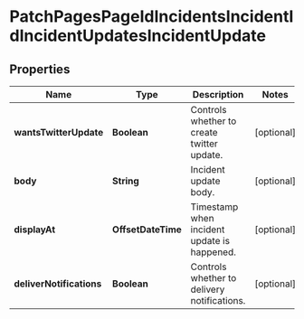 

# PatchPagesPageIdIncidentsIncidentIdIncidentUpdatesIncidentUpdate


## Properties

Name | Type | Description | Notes
------------ | ------------- | ------------- | -------------
**wantsTwitterUpdate** | **Boolean** | Controls whether to create twitter update. |  [optional]
**body** | **String** | Incident update body. |  [optional]
**displayAt** | **OffsetDateTime** | Timestamp when incident update is happened. |  [optional]
**deliverNotifications** | **Boolean** | Controls whether to delivery notifications. |  [optional]



